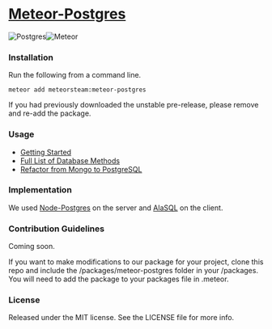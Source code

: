 # [Meteor-Postgres](http://www.meteorpostgres.com/)


![Postgres](https://s3-us-west-1.amazonaws.com/treebookicons/postgresql_logo.jpg "Postgres")![Meteor](https://s3-us-west-1.amazonaws.com/treebookicons/meteor-logo.png  "Meteor")

### Installation

Run the following from a command line.

    meteor add meteorsteam:meteor-postgres

If you had previously downloaded the unstable pre-release, please remove and re-add the package.

### Usage

* [Getting Started](https://github.com/meteor-stream/meteor-postgres/wiki/Getting-Started)
* [Full List of Database Methods](https://github.com/meteor-stream/meteor-postgres/wiki/Database-Methods)
* [Refactor from Mongo to PostgreSQL](https://www.youtube.com/watch?v=JwHfxJnD0Yc)

### Implementation

We used [Node-Postgres](https://github.com/brianc/node-postgres) on the server and [AlaSQL](https://github.com/agershun/alasql) on the client.

### Contribution Guidelines

Coming soon. 

If you want to make modifications to our package for your project, clone this repo and include the /packages/meteor-postgres folder in your /packages. You will need to add the package to your packages file in .meteor.

### License

Released under the MIT license. See the LICENSE file for more info.
